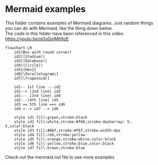 # Mermaid examples

This folder contains examples of Mermaid diagrams. Just random things you can do with Mermaid, like the thing down below.  
The code in this folder have been referenced in this video: https://youtu.be/qGsQolMh9zE

``` mermaid
flowchart LR
    id1(Box with round corner)
    id2([Stadium])
    id3[(Database)]
    id4((Circle))
    id5{{Hex}}
    id6[\Parallelogram\]
    id7[\Trapezoid/]

    id1-- 1st line ---id2
    id1--> |2nd line| id3
    id1--- |3rd line| id4
    id2-.-|4th line| id5
    id3 == 5th line ==> id6
    id4 <--> id7 --> id6

    style id1 fill:green,stroke:black
    style id2 fill:white,stroke:#f66,stroke-dasharray: 5, 5,color:black
    style id3 fill:#66f,stroke:#f6f,stroke-width:4px
    style id4 fill:red,stroke:yellow
    style id5 fill:orange,stroke:white,color:black
    style id6 fill:yellow,stroke:blue,color:black
    style id7 fill:brown,stroke:blue
```

Check out the mermaid.md file to see more examples